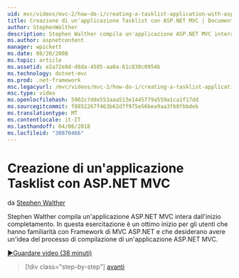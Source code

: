 ```yaml
---
uid: mvc/videos/mvc-2/how-do-i/creating-a-tasklist-application-with-aspnet-mvc
title: Creazione di un'applicazione Tasklist con ASP.NET MVC | Documenti Microsoft
author: StephenWalther
description: Stephen Walther compila un'applicazione ASP.NET MVC intera dall'inizio completamento. In questa esercitazione è un ottimo inizio per gli utenti che hanno familiarità con la macchina virtuale di ASP.NET...
ms.author: aspnetcontent
manager: wpickett
ms.date: 08/20/2008
ms.topic: article
ms.assetid: e2a72e8d-d8da-4505-aa0a-61c830c0954b
ms.technology: dotnet-mvc
ms.prod: .net-framework
msc.legacyurl: /mvc/videos/mvc-2/how-do-i/creating-a-tasklist-application-with-aspnet-mvc
msc.type: video
ms.openlocfilehash: 5902c7dde553aaa513e1445779a559a1ca1f17dd
ms.sourcegitcommit: f8852267f463b62d7f975e56bea9aa3f68fbbdeb
ms.translationtype: MT
ms.contentlocale: it-IT
ms.lasthandoff: 04/06/2018
ms.locfileid: "30870466"
---
```

<a name="creating-a-tasklist-application-with-aspnet-mvc"></a>Creazione di un'applicazione Tasklist con ASP.NET MVC
====================
da [Stephen Walther](https://github.com/StephenWalther)

Stephen Walther compila un'applicazione ASP.NET MVC intera dall'inizio completamento. In questa esercitazione è un ottimo inizio per gli utenti che hanno familiarità con Framework di MVC ASP.NET e che desiderano avere un'idea del processo di compilazione di un'applicazione ASP.NET MVC.

[&#9654;Guardare video (38 minuti)](https://channel9.msdn.com/Blogs/ASP-NET-Site-Videos/creating-a-tasklist-application-with-aspnet-mvc)

> [!div class="step-by-step"]
> [avanti](creating-a-movie-database-application-in-15-minutes-with-aspnet-mvc.md)
